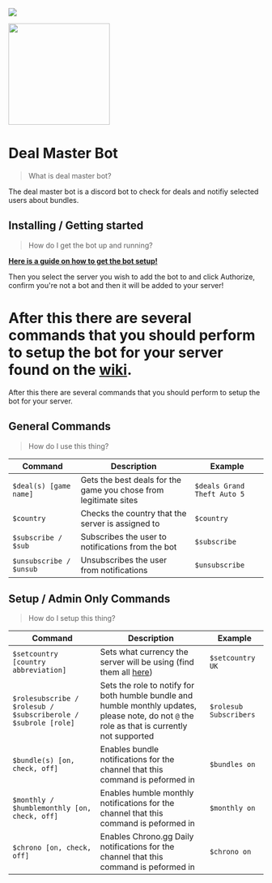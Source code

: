 

![](https://tokei.rs/b1/github/JamTheBean/Deal-Master-Bot)

<img src="https://imgur.com/Kd069tt.png" height="200" />

# Deal Master Bot
> What is deal master bot?
 
The deal master bot is a discord bot to check for deals and notifiy selected users about bundles.

## Installing / Getting started
>How do I get the bot up and running?

[**Here is a guide on how to get the bot setup!**](https://github.com/jamiegyoung/deal-master-bot/blob/master/wiki/quick%20start.md)

Then you select the server you wish to add the bot to and click Authorize, confirm you're not a bot and then it will be added to your server!

After this there are several commands that you should perform to setup the bot for your server found on the <a href="https://github.com/jamiegyoung/deal-master-bot/blob/master/wiki/commands.md" target="_blank">wiki</a>.
=======
After this there are several commands that you should perform to setup the bot for your server.


## General Commands
>How do I use this thing?

| Command | Description |Example
| --- | --- | ---|
|`$deal(s) [game name]`|Gets the best deals for the game you chose from legitimate sites|`$deals Grand Theft Auto 5`|
|`$country`|Checks the country that the server is assigned to|`$country`|
|`$subscribe / $sub`|Subscribes the user to notifications from the bot|`$subscribe`|
|`$unsubscribe / $unsub`|Unsubscribes the user from notifications|`$unsubscribe`|

## Setup / Admin Only Commands
>How do I setup this thing?

| Command | Description |Example
| --- | --- | ---|
| `$setcountry [country abbreviation]`|Sets what currency the server will be using (find them all <a href="http://sustainablesources.com/resources/country-abbreviations/" target="_blank">here</a>) |`$setcountry UK`|
|`$rolesubscribe / $rolesub / $subscriberole / $subrole [role]`|Sets the role to notify for both humble bundle and humble monthly updates, please note, do not `@` the role as that is currently not supported|`$rolesub Subscribers`|
|`$bundle(s) [on, check, off]`|Enables bundle notifications for the channel that this command is peformed in|`$bundles on`|
|`$monthly / $humblemonthly [on, check, off]`|Enables humble monthly notifications for the channel that this command is peformed in|`$monthly on`|
|`$chrono [on, check, off]`|Enables Chrono.gg Daily notifications for the channel that this command is peformed in|`$chrono on`|
